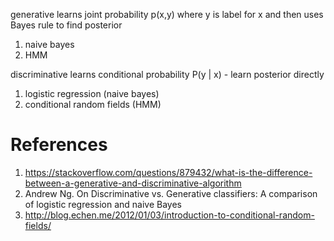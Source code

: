 
generative learns joint probability p(x,y) where y is label for x and then uses Bayes rule to find posterior
1. naive bayes
2. HMM

discriminative learns conditional probability P(y | x) - learn posterior directly
1. logistic regression (naive bayes)
2. conditional random fields (HMM)

# References
1. https://stackoverflow.com/questions/879432/what-is-the-difference-between-a-generative-and-discriminative-algorithm
2. Andrew Ng. On Discriminative vs.  Generative classifiers: A comparison of logistic regression and naive Bayes
3. http://blog.echen.me/2012/01/03/introduction-to-conditional-random-fields/


